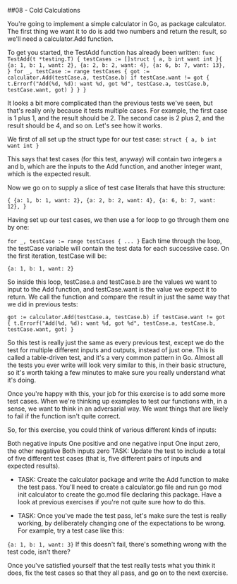 ##08 - Cold Calculations


You're going to implement a simple calculator in Go, as package calculator. The first thing we want it to do is add two numbers and return the result, so we'll need a calculator.Add function.

To get you started, the TestAdd function has already been written:
`
func TestAdd(t *testing.T) {
	testCases := []struct {
		a, b int
		want int
	}{
		{a: 1, b: 1, want: 2},
		{a: 2, b: 2, want: 4},
		{a: 6, b: 7, want: 13},
	}
	for _, testCase := range testCases {
		got := calculator.Add(testCase.a, testCase.b)
		if testCase.want != got {
			t.Errorf("Add(%d, %d): want %d, got %d", testCase.a, testCase.b, testCase.want, got)
		}
	}
}
`

It looks a bit more complicated than the previous tests we've seen, but that's really only because it tests multiple cases. For example, the first case is 1 plus 1, and the result should be 2. The second case is 2 plus 2, and the result should be 4, and so on. Let's see how it works.

We first of all set up the struct type for our test case:
`
struct {
		a, b int
		want int
}
`

This says that test cases (for this test, anyway) will contain two integers a and b, which are the inputs to the Add function, and another integer want, which is the expected result.

Now we go on to supply a slice of test case literals that have this structure:

`
{
	{a: 1, b: 1, want: 2},
	{a: 2, b: 2, want: 4},
	{a: 6, b: 7, want: 12},
}
`

Having set up our test cases, we then use a for loop to go through them one by one:

`
for _, testCase := range testCases {
	...
}
`
Each time through the loop, the testCase variable will contain the test data for each successive case. On the first iteration, testCase will be:

`
{a: 1, b: 1, want: 2}
`

So inside this loop, testCase.a and testCase.b are the values we want to input to the Add function, and testCase.want is the value we expect it to return. We call the function and compare the result in just the same way that we did in previous tests:

`
got := calculator.Add(testCase.a, testCase.b)
if testCase.want != got {
	t.Errorf("Add(%d, %d): want %d, got %d", testCase.a, testCase.b, testCase.want, got)
}
`


So this test is really just the same as every previous test, except we do the test for multiple different inputs and outputs, instead of just one. This is called a table-driven test, and it's a very common pattern in Go. Almost all the tests you ever write will look very similar to this, in their basic structure, so it's worth taking a few minutes to make sure you really understand what it's doing.

Once you're happy with this, your job for this exercise is to add some more test cases. When we're thinking up examples to test our functions with, in a sense, we want to think in an adversarial way. We want things that are likely to fail if the function isn't quite correct.

So, for this exercise, you could think of various different kinds of inputs:

Both negative inputs
One positive and one negative input
One input zero, the other negative
Both inputs zero
TASK: Update the test to include a total of five different test cases (that is, five different pairs of inputs and expected results).

* TASK: Create the calculator package and write the Add function to make the test pass. You'll need to create a calculator.go file and run go mod init calculator to create the go.mod file declaring this package. Have a look at previous exercises if you're not quite sure how to do this.

* TASK: Once you've made the test pass, let's make sure the test is really working, by deliberately changing one of the expectations to be wrong. For example, try a test case like this:

`{a: 1, b: 1, want: 3}`
If this doesn't fail, there's something wrong with the test code, isn't there?

Once you've satisfied yourself that the test really tests what you think it does, fix the test cases so that they all pass, and go on to the next exercise.

